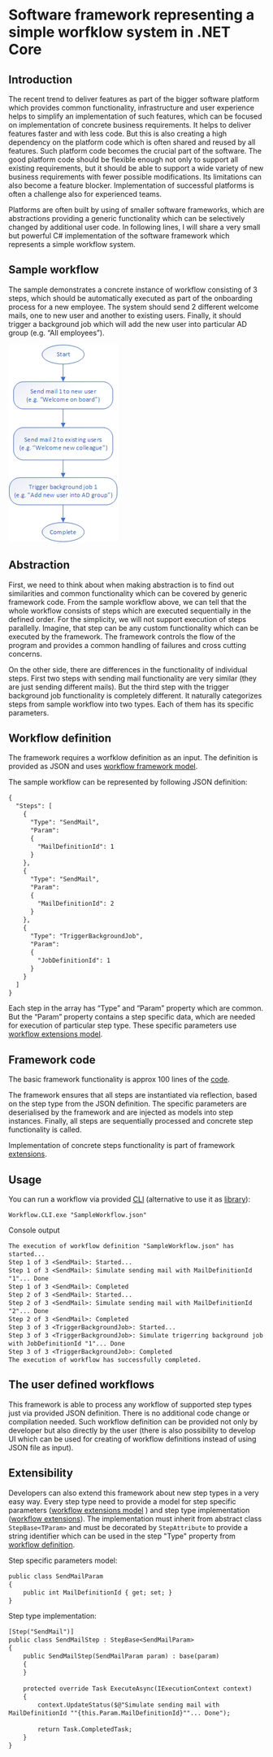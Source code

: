 # Software framework representing a simple worfklow system in .NET Core

## Introduction

The recent trend to deliver features as part of the bigger software platform which provides common functionality, infrastructure and user experience helps to simplify an implementation of such features, which can be focused on implementation of concrete business requirements. It helps to deliver features faster and with less code. But this is also creating a high dependency on the platform code which is often shared and reused by all features. Such platform code becomes the crucial part of the software. The good platform code should be flexible enough not only to support all existing requirements, but it should be able to support a wide variety of new business requirements with fewer possible modifications. Its limitations can also become a feature blocker. Implementation of successful platforms is often a challenge also for experienced teams.

Platforms are often built by using of smaller software frameworks, which are abstractions providing a generic functionality which can be selectively changed by additional user code. In following lines, I will share a very small but powerful C# implementation of the software framework which represents a simple workflow system.

## Sample workflow
The sample demonstrates a concrete instance of workflow consisting of 3 steps, which should be automatically executed as part of the onboarding process for a new employee.
The system should send 2 different welcome mails, one to new user and another to existing users. Finally, it should trigger a background job which will add the new user into particular AD group (e.g. “All employees”).

![Sample workflow](assets/images/SampleWorkflow.png)

## Abstraction
First, we need to think about when making abstraction is to find out similarities and common functionality which can be covered by generic framework code. From the sample workflow above, we can tell that the whole workflow consists of steps which are executed sequentially in the defined order. For the simplicity, we will not support execution of steps parallelly. Imagine, that step can be any custom functionality which can be executed by the framework. The framework controls the flow of the program and provides a common handling of failures and cross cutting concerns.

On the other side, there are differences in the functionality of individual steps. First two steps with sending mail functionality are very similar (they are just sending different mails). But the third step with the trigger background job functionality is completely different. It naturally categorizes steps from sample workflow into two types. Each of them has its specific parameters.

## Workflow definition
The framework requires a worfklow definition as an input. The definition is provided as JSON and uses [workflow framework model](Workflow.Framework.Model).

The sample workflow can be represented by following JSON definition:

```
{
  "Steps": [
    {
      "Type": "SendMail",
      "Param":
      {
        "MailDefinitionId": 1
      }
    },
    {
      "Type": "SendMail",
      "Param":
      {
        "MailDefinitionId": 2
      }
    },
    {
      "Type": "TriggerBackgroundJob",
      "Param":
      {
        "JobDefinitionId": 1
      }
    }
  ]
}
```

Each step in the array has “Type” and “Param” property which are common. But the “Param” property contains a step specific data, which are needed for execution of particular step type. These specific parameters use [workflow extensions model](Workflow.Extensions.Model).

## Framework code
The basic framework functionality is approx 100 lines of the [code](Workflow.Framework/Workflow.cs).

The framework ensures that all steps are instantiated via reflection, based on the step type from the JSON definition. The specific parameters are deserialised by the framework and are injected as models into step instances. Finally, all steps are sequentially processed and concrete step functionality is called.

Implementation of concrete steps functionality is part of framework [extensions](#Extensibility).

## Usage

You can run a workflow via provided [CLI](Workflow.CLI) (alternative to use it as [library](Workflow.Framework)):
```
Workflow.CLI.exe "SampleWorkflow.json"
```

Console output
```
The execution of workflow definition "SampleWorkflow.json" has started...
Step 1 of 3 <SendMail>: Started...
Step 1 of 3 <SendMail>: Simulate sending mail with MailDefinitionId "1"... Done
Step 1 of 3 <SendMail>: Completed
Step 2 of 3 <SendMail>: Started...
Step 2 of 3 <SendMail>: Simulate sending mail with MailDefinitionId "2"... Done
Step 2 of 3 <SendMail>: Completed
Step 3 of 3 <TriggerBackgroundJob>: Started...
Step 3 of 3 <TriggerBackgroundJob>: Simulate trigerring background job with JobDefinitionId "1"... Done
Step 3 of 3 <TriggerBackgroundJob>: Completed
The execution of workflow has successfully completed.
```

## The user defined workflows
This framework is able to process any workflow of supported step types just via provided JSON definition. There is no additional code change or compilation needed. Such workflow definition can be provided not only by developer but also directly by the user (there is also possibility to develop UI which can be used for creating of workflow definitions instead of using JSON file as input).

## Extensibility
Developers can also extend this framework about new step types in a very easy way.
Every step type need to provide a model for step specific parameters ([workflow extensions model](Workflow.Extensions.Model) ) and step type implementation ([workflow extensions](Workflow.Extensions)). The implementation must inherit from abstract class `StepBase<TParam>` and must be decorated by `StepAttribute` to provide a string identifier which can be used in the step "Type" property from [workflow definition](#workflow-definition).

Step specific parameters model:

```
public class SendMailParam
{
    public int MailDefinitionId { get; set; }
}
```

Step type implementation:
```
[Step("SendMail")]
public class SendMailStep : StepBase<SendMailParam>
{
    public SendMailStep(SendMailParam param) : base(param) 
    {
    }

    protected override Task ExecuteAsync(IExecutionContext context)
    {
        context.UpdateStatus($@"Simulate sending mail with MailDefinitionId ""{this.Param.MailDefinitionId}""... Done");

        return Task.CompletedTask;
    }
}
```




